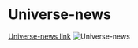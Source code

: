 # Universe-news

[Universe-news link](https://sunghaoru.azurewebsites.net/)
![Universe-news](https://drive.google.com/open?id=1SQ8R52Hi5bWW12STrxIAJih3DniKJ6HD "Universe-news")
